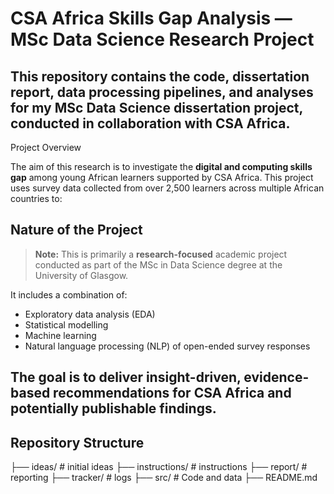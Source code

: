 # CSA Africa Skills Gap Analysis — MSc Data Science Research Project

This repository contains the code, dissertation report, data processing pipelines, and analyses for my **MSc Data Science dissertation project**, conducted in collaboration with **CSA Africa**.
---
Project Overview

The aim of this research is to investigate the **digital and computing skills gap** among young African learners supported by CSA Africa. This project uses survey data collected from over 2,500 learners across multiple African countries to:

## Nature of the Project

> **Note:** This is primarily a **research-focused** academic project conducted as part of the MSc in Data Science degree at the University of Glasgow.

It includes a combination of:
- Exploratory data analysis (EDA)
- Statistical modelling
- Machine learning
- Natural language processing (NLP) of open-ended survey responses

The goal is to deliver **insight-driven, evidence-based recommendations** for CSA Africa and potentially publishable findings.
---
## Repository Structure
├── ideas/              # initial ideas
├── instructions/       # instructions
├── report/             # reporting
├── tracker/            # logs
├── src/                # Code and data
├── README.md

